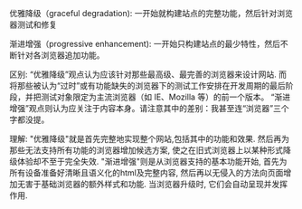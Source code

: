 优雅降级（graceful degradation): 一开始就构建站点的完整功能，然后针对浏览器测试和修复

渐进增强（progressive enhancement): 一开始只构建站点的最少特性，然后不断针对各浏览器追加功能。

区别:
“优雅降级”观点认为应该针对那些最高级、最完善的浏览器来设计网站. 而将那些被认为“过时”或有功能缺失的浏览器下的测试工作安排在开发周期的最后阶段，并把测试对象限定为主流浏览器（如 IE、Mozilla 等）的前一个版本。
“渐进增强”观点则认为应关注于内容本身。请注意其中的差别：我甚至连“浏览器”三个字都没提。

理解:
"优雅降级"就是首先完整地实现整个网站,包括其中的功能和效果. 然后再为那些无法支持所有功能的浏览器增加候选方案, 使之在旧式浏览器上以某种形式降级体验却不至于完全失效.
"渐进增强"则是从浏览器支持的基本功能开始, 首先为所有设备准备好清晰且语义化的html及完整内容, 然后再以无侵入的方法向页面增加无害于基础浏览器的额外样式和功能. 当浏览器升级时, 它们会自动呈现并发挥作用.
